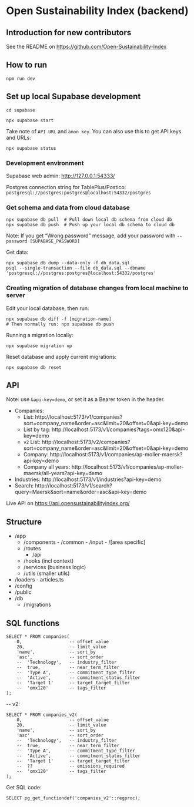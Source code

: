 # Open Sustainability Index (backend)

## Introduction for new contributors

See the README on https://github.com/Open-Sustainability-Index

## How to run

	npm run dev

## Set up local Supabase development

	cd supabase

	npx supabase start

Take note of `API URL` and `anon key`. You can also use this to get API keys and URLs:

	npx supabase status

### Development environment

Supabase web admin: http://127.0.0.1:54333/

Postgres connection string for TablePlus/Postico: `postgresql://postgres:postgres@localhost:54332/postgres`

### Get schema and data from cloud database

	npx supabase db pull  # Pull down local db schema from cloud db
	npx supabase db push  # Push up your local db schema to cloud db

Note: If you get “Wrong password” message, add your password with `--password [SUPABASE_PASSWORD]`

Get data:

	npx supabase db dump --data-only -f db_data.sql
	psql --single-transaction --file db_data.sql --dbname 'postgresql://postgres:postgres@localhost:54332/postgres'

### Creating migration of database changes from local machine to server

Edit your local database, then run:

	npx supabase db diff -f [migration-name]
	# Then normally run: npx supabase db push

Running a migration locally:

	npx supabase migration up

Reset database and apply current migrations:

	npx supabase db reset

## API

Note: use `&api-key=demo`, or set it as a Bearer token in the header.

- Companies:
	- List: http://localhost:5173/v1/companies?sort=company_name&order=asc&limit=20&offset=0&api-key=demo
	- List by tag: http://localhost:5173/v1/companies?tags=omx120&api-key=demo
	- `v2` List: http://localhost:5173/v2/companies?sort=company_name&order=asc&limit=20&offset=0&api-key=demo
	- Company: http://localhost:5173/v1/companies/ap-moller-maersk?api-key=demo
	- Company all years: http://localhost:5173/v1/companies/ap-moller-maersk/all-years?api-key=demo
- Industries: http://localhost:5173/v1/industries?api-key=demo
- Search: http://localhost:5173/v1/search?query=Maersk&sort=name&order=asc&api-key=demo

Live API on https://api.opensustainabilityindex.org/

## Structure

- /app
	- /components
			- /common
			- /input
			- /[area specific]
	- /routes
		- /api
	- /hooks (incl context)
	- /services (business logic)
	- /utils (smaller utils)
- /loaders
		- articles.ts
- /config
- /public
- /db
	- /migrations

## SQL functions

	SELECT * FROM companies(
		0,                  -- offset_value
		20,                 -- limit_value
		'name',             -- sort_by
		'asc',              -- sort_order
		--  'Technology',   -- industry_filter
		--  true,           -- near_term_filter
		--  'Type A',       -- commitment_type_filter
		--  'Active',       -- commitment_status_filter
		--  'Target 1'      -- target_target_filter
		--  'omx120'        -- tags_filter
	);

-- v2:

	SELECT * FROM companies_v2(
		0,                  -- offset_value
		20,	                -- limit_value
		'name',             -- sort_by
		'asc'               -- sort_order
		--  'Technology',   -- industry_filter
		--  true,           -- near_term_filter
		--  'Type A',       -- commitment_type_filter
		--  'Active',       -- commitment_status_filter
		--  'Target 1'      -- target_target_filter
		--  ??              -- emissions_required
		--  'omx120'        -- tags_filter
	);

Get SQL code:

	SELECT pg_get_functiondef('companies_v2'::regproc);
